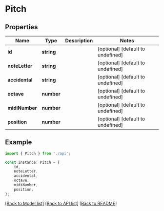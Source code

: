 # Pitch


## Properties

Name | Type | Description | Notes
------------ | ------------- | ------------- | -------------
**id** | **string** |  | [optional] [default to undefined]
**noteLetter** | **string** |  | [optional] [default to undefined]
**accidental** | **string** |  | [optional] [default to undefined]
**octave** | **number** |  | [optional] [default to undefined]
**midiNumber** | **number** |  | [optional] [default to undefined]
**position** | **number** |  | [optional] [default to undefined]

## Example

```typescript
import { Pitch } from './api';

const instance: Pitch = {
    id,
    noteLetter,
    accidental,
    octave,
    midiNumber,
    position,
};
```

[[Back to Model list]](../README.md#documentation-for-models) [[Back to API list]](../README.md#documentation-for-api-endpoints) [[Back to README]](../README.md)
